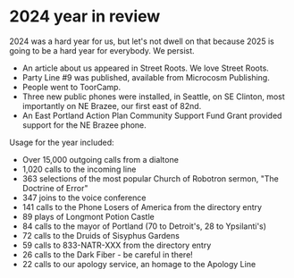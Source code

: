 # 2024 year in review

2024 was a hard year for us, but let's not dwell on that because 2025 is going to be a hard year for everybody. We persist.

- An article about us appeared in Street Roots. We love Street Roots.
- Party Line #9 was published, available from Microcosm Publishing.
- People went to ToorCamp.
- Three new public phones were installed, in Seattle, on SE Clinton, most importantly on NE Brazee, our first east of 82nd.
- An East Portland Action Plan Community Support Fund Grant provided support for the NE Brazee phone.

Usage for the year included:

- Over 15,000 outgoing calls from a dialtone
- 1,020 calls to the incoming line
- 363 selections of the most popular Church of Robotron sermon, "The Doctrine of Error"
- 347 joins to the voice conference
- 141 calls to the Phone Losers of America from the directory entry
- 89 plays of Longmont Potion Castle
- 84 calls to the mayor of Portland (70 to Detroit's, 28 to Ypsilanti's)
- 72 calls to the Druids of Sisyphus Gardens
- 59 calls to 833-NATR-XXX from the directory entry
- 26 calls to the Dark Fiber - be careful in there!
- 22 calls to our apology service, an homage to the Apology Line

